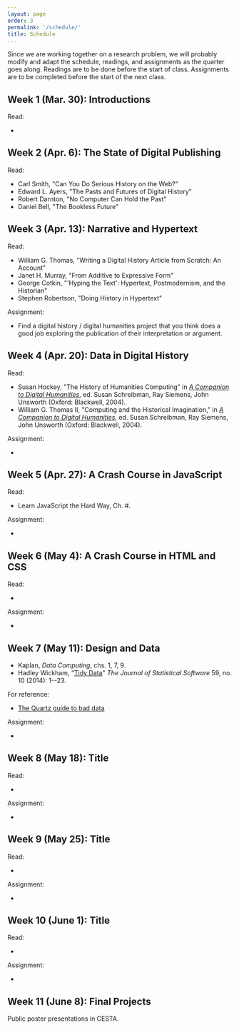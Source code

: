 ```yaml
---
layout: page
order: 3
permalink: '/schedule/'
title: Schedule
...
```


Since we are working together on a research problem, we will probably modify and adapt the schedule, readings, and assignments as the quarter goes along. Readings are to be done before the start of class. Assignments are to be completed before the start of the next class.

## Week 1 (Mar. 30): Introductions

Read:

-  

## Week 2 (Apr. 6): The State of Digital Publishing

Read:

-   Carl Smith, "Can You Do Serious History on the Web?"
-   Edward L. Ayers, "The Pasts and Futures of Digital History"
-   Robert Darnton, "No Computer Can Hold the Past"
-   Daniel Bell, "The Bookless Future"

## Week 3 (Apr. 13): Narrative and Hypertext

Read:

-   William G. Thomas, "Writing a Digital History Article from Scratch: An Account"
-   Janet H. Murray, "From Additive to Expressive Form"
-   George Cotkin, "'Hyping the Text': Hypertext, Postmodernism, and the Historian"
-   Stephen Robertson, "Doing History in Hypertext"

Assignment:

-   Find a digital history / digital humanities project that you think does
    a good job exploring the publication of their interpretation or argument.

## Week 4 (Apr. 20): Data in Digital History

Read:

-   Susan Hockey, "The History of Humanities Computing" in *[A Companion to
    Digital Humanities](http://www.digitalhumanities.org/companion)*, ed. Susan
    Schreibman, Ray Siemens, John Unsworth (Oxford: Blackwell, 2004).
-   William G. Thomas II, "Computing and the Historical Imagination," in *[A
    Companion to Digital
    Humanities](http://www.digitalhumanities.org/companion)*, ed. Susan
    Schreibman, Ray Siemens, John Unsworth (Oxford: Blackwell, 2004).

Assignment:

-   

## Week 5 (Apr. 27): A Crash Course in JavaScript

Read:

-   Learn JavaScript the Hard Way, Ch. #.

Assignment:

-   

## Week 6 (May 4): A Crash Course in HTML and CSS 

Read:

-   

Assignment:

-   

## Week 7 (May 11): Design and Data

-   Kaplan, *Data Computing*, chs. 1, 7, 9.
-   Hadley Wickham, "[Tidy Data](http://www.jstatsoft.org/v59/i10/)" *The Journal of Statistical Software* 59, no. 10 (2014): 1--23.

For reference:

- [The Quartz guide to bad data](https://github.com/Quartz/bad-data-guide)

Assignment:

-   

## Week 8 (May 18): Title

Read:

-   

Assignment:

-   

## Week 9 (May 25): Title

Read:

-   

Assignment:

-   

## Week 10 (June 1): Title

Read:

-   

Assignment:

-   

## Week 11 (June 8): Final Projects

Public poster presentations in CESTA.
